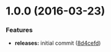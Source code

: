 <a name="1.0.0"></a>
# 1.0.0 (2016-03-23)


### Features

* **releases:** initial commit ([8d4cefd](https://github.com/hypeJunction/Elgg-notifications_mass_mail/commit/8d4cefd))



